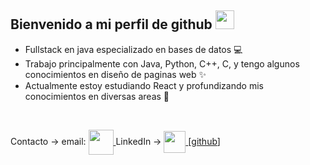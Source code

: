 ## Bienvenido a mi perfil de github <img width="30px" height="30px" src="https://media.tenor.com/images/3b388fe03da271d2674faf85eb7c3fcd/tenor.gif" /> 

- Fullstack en java especializado en bases de datos 💻
- Trabajo principalmente con Java, Python, C++, C, y tengo algunos conocimientos en diseño de paginas web ✨
- Actualmente estoy estudiando React y profundizando mis conocimientos en diversas areas 📖

<br />

Contacto ->   email: <a href = "mailto: elusteinkamp@gmail.com">
                      <img align="center" src="https://cdn-icons-png.flaticon.com/512/324/324123.png" height="40" width="40" />
                      </a>
LinkedIn -> <a href="https://ar.linkedin.com/in/elias-steinkamp-a720b420b" target="blank">
              <img align="center" src="https://cdn-icons-png.flaticon.com/512/1383/1383262.png" height="35" width="35" />
            </a>
[[github](https://img.shields.io/badge/GitHub-000000?style=for-the-badge&logo=GitHub&logoColor=white)]

<br />
